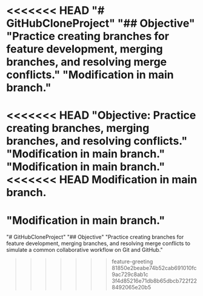 <<<<<<< HEAD
"# GitHubCloneProject" 
"## Objective" 
"Practice creating branches for feature development, merging branches, and resolving merge conflicts." 
"Modification in main branch." 
=======
<<<<<<< HEAD
"Objective: Practice creating branches, merging branches, and resolving conflicts." 
"Modification in main branch." 
"Modification in main branch." 
<<<<<<< HEAD
Modification in main branch. 
=======
"Modification in main branch." 
=======
"# GitHubCloneProject" 
"## Objective" 
"Practice creating branches for feature development, merging branches, and resolving merge conflicts to simulate a common collaborative workflow on Git and GitHub." 
>>>>>>> feature-greeting
>>>>>>> 81850e2beabe74b52cab691010fc9ac729c8ab1c
>>>>>>> 3f4d85216e71db8b65dbcb722f228492065e20b5
